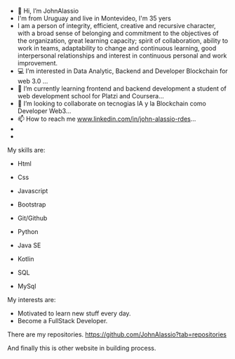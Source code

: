 - 👋 Hi, I’m JohnAlassio
-    I'm from Uruguay and live in Montevideo, I'm 35 yers
-    I am a person of integrity, efficient, creative and recursive character, with a broad sense of belonging and commitment to the objectives of the organization, great learning capacity; spirit of collaboration, ability to work in teams, adaptability to change and continuous learning,  good interpersonal relationships and interest in continuous personal and work improvement.
- 💻 I’m interested in Data Analytic, Backend and Developer Blockchain for web 3.0 ...
- 🌱 I’m currently learning frontend and backend development a student of web development school for Platzi and Coursera...
- 💞️ I’m looking to collaborate on tecnogias IA y la Blockchain como Developer Web3...
- 📫 How to reach me www.linkedin.com/in/john-alassio-rdes...
- 
- 
My skills are:

- Html
- Css
- Javascript

- Bootstrap
- Git/Github
- Python
- Java SE
- Kotlin

- SQL
- MySql

My interests are:
- Motivated to learn new stuff every day.
- Become a FullStack Developer.

There are my repositories. https://github.com/JohnAlassio?tab=repositories

And finally this is other website in building process. 
<!---
JohnAlassio/JohnAlassio is a ✨ special ✨ repository because its `README.md` (this file) appears on your GitHub profile.
You can click the Preview link to take a look at your changes.
--->
